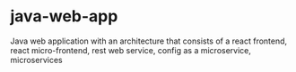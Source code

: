 # java-web-app
Java web application with an architecture that consists of a react frontend, react micro-frontend, rest web service, config as a microservice, microservices
